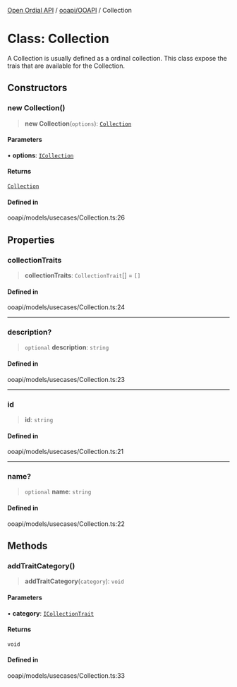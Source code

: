 [Open Ordial API](../../../README.md) / [ooapi/OOAPI](../README.md) / Collection

# Class: Collection

A Collection is usually defined as a ordinal collection. This class
expose the trais that are available for the Collection.

## Constructors

### new Collection()

> **new Collection**(`options`): [`Collection`](Collection.md)

#### Parameters

• **options**: [`ICollection`](../interfaces/ICollection.md)

#### Returns

[`Collection`](Collection.md)

#### Defined in

ooapi/models/usecases/Collection.ts:26

## Properties

### collectionTraits

> **collectionTraits**: `CollectionTrait`[] = `[]`

#### Defined in

ooapi/models/usecases/Collection.ts:24

***

### description?

> `optional` **description**: `string`

#### Defined in

ooapi/models/usecases/Collection.ts:23

***

### id

> **id**: `string`

#### Defined in

ooapi/models/usecases/Collection.ts:21

***

### name?

> `optional` **name**: `string`

#### Defined in

ooapi/models/usecases/Collection.ts:22

## Methods

### addTraitCategory()

> **addTraitCategory**(`category`): `void`

#### Parameters

• **category**: [`ICollectionTrait`](../interfaces/ICollectionTrait.md)

#### Returns

`void`

#### Defined in

ooapi/models/usecases/Collection.ts:33
